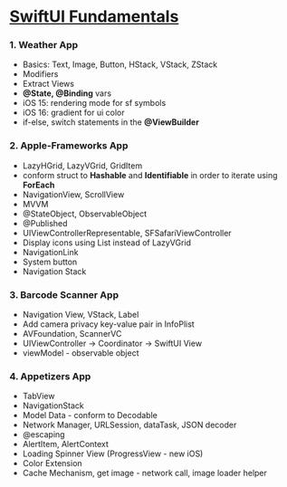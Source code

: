 # [SwiftUI Fundamentals](https://youtu.be/b1oC7sLIgpI?si=bXl6gPqR0uUHDnQ5)

### 1. Weather App
* Basics: Text, Image, Button, HStack, VStack, ZStack 
* Modifiers
* Extract Views
* **@State, @Binding** vars
* iOS 15: rendering mode for sf symbols
* iOS 16: gradient for ui color
* if-else, switch statements in the **@ViewBuilder**

### 2. Apple-Frameworks App
* LazyHGrid, LazyVGrid, GridItem
* conform struct to **Hashable** and **Identifiable** in order to iterate using **ForEach**
* NavigationView, ScrollView
* MVVM
* @StateObject, ObservableObject
* @Published
* UIViewControllerRepresentable, SFSafariViewController
* Display icons using List instead of LazyVGrid
* NavigationLink
* System button
* Navigation Stack

### 3. Barcode Scanner App
* Navigation View, VStack, Label
* Add camera privacy key-value pair in InfoPlist
* AVFoundation, ScannerVC
* UIViewController -> Coordinator -> SwiftUI View
* viewModel - observable object

### 4. Appetizers App
* TabView
* NavigationStack
* Model Data - conform to Decodable
* Network Manager, URLSession, dataTask, JSON decoder
* @escaping
* AlertItem, AlertContext
* Loading Spinner View (ProgressView - new iOS)
* Color Extension
* Cache Mechanism, get image - network call, image loader helper

